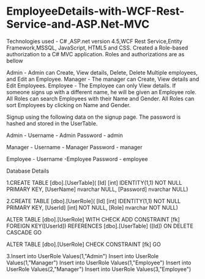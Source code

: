 # EmployeeDetails-with-WCF-Rest-Service-and-ASP.Net-MVC

Technologies used - C# ,ASP.net version 4.5,WCF Rest Service,Entity Framework,MSSQL, JavaScript, HTML5 and CSS. Created a Role-based authorization to a C#  MVC  application. Roles and authorizations are as bellow

Admin -  Admin can Create, View details, Delete, Delete Multiple employees, and Edit an Employee.
Manager - The manager can Create, View details and Edit Employees.
Employee - The Employee can only View details.
If someone signs up with a different name, he will be given an Employee role.  All Roles can search  Employees with their Name and Gender.  All Roles can sort Employees by clicking on Name and Gender.

Signup using the following data on the signup page. The password is hashed and stored in the UserTable. 

Admin - Username - Admin Password - admin

Manager - Username - Manager Password - manager

Employee - Username -Employee Password - employee

Database Details

1.CREATE TABLE [dbo].[UserTable]( [Id] [int] IDENTITY(1,1) NOT NULL PRIMARY KEY, [UserName] nvarchar NULL, [Password] nvarchar NULL)

2.CREATE TABLE [dbo].[UserRole]( [Id] [int] IDENTITY(1,1) NOT NULL PRIMARY KEY, [UserId] [int] NOT NULL, [Role] nvarchar NOT NULL)

ALTER TABLE [dbo].[UserRole] WITH CHECK ADD CONSTRAINT [fk] FOREIGN KEY([UserId]) REFERENCES [dbo].[UserTable] ([Id]) ON DELETE CASCADE GO

ALTER TABLE [dbo].[UserRole] CHECK CONSTRAINT [fk] GO

3.Insert into UserRole Values(1,"Admin") Insert into UserRole Values(1,"Manager") Insert into UserRole Values(1,"Employee") Insert into UserRole Values(2,"Manager") Insert into UserRole Values(3,"Employee")

